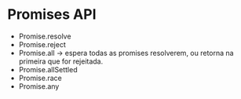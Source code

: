 # Promises API

- Promise.resolve
- Promise.reject
- Promise.all -> espera todas as promises resolverem, ou retorna na primeira que for rejeitada.
- Promise.allSettled
- Promise.race
- Promise.any
